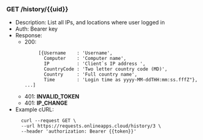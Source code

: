 ### GET /history/{{uid}}
- Description: List all IPs, and locations where user logged in
- Auth: Bearer key
- Response:
    - 200: 
      ```
           [{Username    : 'Username',
             Computer    : 'Computer name',
             IP          : 'Client`s IP address ',
             CountryCode : 'Two letter country code (MD)',
             Country     : 'Full country name',
             Time        : 'Login time as yyyy-MM-ddTHH:mm:ss.fffZ"}, ...]
    - 401: **INVALID_TOKEN**
    - 401: **IP_CHANGE**
- Example cURL:
  ```
    curl --request GET \
    --url https://requests.onlineapps.cloud/history/3 \
    --header 'authorization: Bearer {{token}}'

